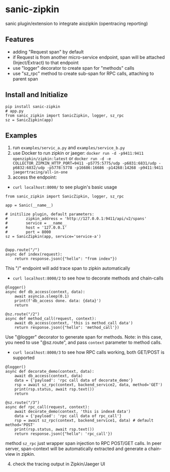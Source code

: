 # sanic-zipkin
sanic plugin/extension to integrate aiozipkin (opentracing reporting)

## Features
* adding "Request span" by default
* if Request is from another micro-service endpoint, span will be attached (Inject/Extract) to that endpoint
* use "logger" decorator to create span for "methods" calls
* use "sz_rpc" method to create sub-span for RPC calls, attaching to parent span

## Install and Initialize
```
pip install sanic-zipkin
# app.py
from sanic_zipkin import SanicZipkin, logger, sz_rpc
sz = SanicZipkin(app)
```

## Examples
1. run `examples/servic_a.py` and `examples/service_b.py`
2. use Docker to run zipkin or jaeger:
`docker run -d -p9411:9411 openzipkin/zipkin:latest`
or
`docker run -d -e COLLECTOR_ZIPKIN_HTTP_PORT=9411 -p5775:5775/udp -p6831:6831/udp -p6832:6832/udp -p5778:5778 -p16686:16686 -p14268:14268 -p9411:9411 jaegertracing/all-in-one`
3. access the endpoint:
- `curl localhost:8000/` to see plugin's basic usage

```
from sanic_zipkin import SanicZipkin, logger, sz_rpc

app = Sanic(__name__)

# initilize plugin, default parameters:
#        zipkin_address = 'http://127.0.0.1:9411/api/v2/spans'
#        service = __name__
#        host = '127.0.0.1'
#        port = 8000
sz = SanicZipkin(app, service='service-a')


@app.route("/")
async def index(request):
    return response.json({"hello": "from index"})
```
This "/" endpoint will add trace span to zipkin automatically


- `curl localhost:8000/2` to see how to decorate methods and chain-calls

```
@logger()
async def db_access(context, data):
    await asyncio.sleep(0.1)
    print(f'db_access done. data: {data}')
    return

@sz.route("/2")
async def method_call(request, context):
    await db_access(context, 'this is method_call data')
    return response.json({"hello": 'method_call'})
```
Use "@logger" decorator to generate span for methods. Note: in this case, you need to use "@sz.route", and pass `context` parameter to method calls.

- `curl localhost:8000/3` to see how RPC calls working, both GET/POST is supported

```
@logger()
async def decorate_demo(context, data):
    await db_access(context, data)
    data = {'payload': 'rpc call data of decorate_demo'}
    rsp = await sz_rpc(context, backend_service2, data, method='GET')
    print(rsp.status, await rsp.text())
    return

@sz.route("/3")
async def rpc_call(request, context):
    await decorate_demo(context, 'this is index4 data')
    data = {'payload': 'rpc call data of rpc_call'}
    rsp = await sz_rpc(context, backend_service1, data) # default method='POST'
    print(rsp.status, await rsp.text())
    return response.json({"hello": 'rpc_call'})
```
method `sz_rpc` just wrapper span injection to RPC POST/GET calls. In peer server, span-context will be automatically extracted and generate a chain-view in zipkin.

4. check the tracing output in Zipkin/Jaeger UI 
